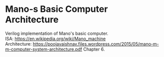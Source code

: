 # Mano-s Basic Computer Architecture
Verilog implementation of Mano's basic computer.<br />
ISA: https://en.wikipedia.org/wiki/Mano_machine<br />
Architecture: https://poojavaishnav.files.wordpress.com/2015/05/mano-m-m-computer-system-architecture.pdf Chapter 6.<br />
